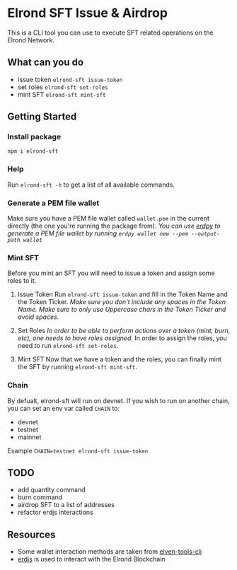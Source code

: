 # Elrond SFT Issue & Airdrop

This is a CLI tool you can use to execute SFT related operations on the Elrond Network.

## What can you do

- issue token `elrond-sft issue-token`
- set roles `elrond-sft set-roles`
- mint SFT `elrond-sft mint-sft`

## Getting Started

### Install package

`npm i elrond-sft`

### Help

Run `elrond-sft -h` to get a list of all available commands.

### Generate a PEM file wallet

Make sure you have a PEM file wallet called `wallet.pem` in the current directly (the one you're running the package from).
_You can use [erdpy](https://docs.elrond.com/sdk-and-tools/erdpy/erdpy/) to generate a PEM file wallet by running `erdpy wallet new --pem --output-path wallet`_

### Mint SFT

Before you mint an SFT you will need to issue a token and assign some roles to it.

1. Issue Token
   Run `elrond-sft issue-token` and fill in the Token Name and the Token Ticker.
   _Make sure you don't include any spaces in the Token Name._
   _Make sure to only use Uppercase chars in the Token Ticker and avoid spaces._

2. Set Roles
   _In order to be able to perform actions over a token (mint, burn, etc), one needs to have roles assigned._
   In order to assign the roles, you need to run `elrond-sft set-roles`.

3. Mint SFT
   Now that we have a token and the roles, you can finally mint the SFT by running `elrond-sft mint-sft`.

### Chain

By defualt, elrond-sft will run on devnet. If you wish to run on another chain, you can set an env var called `CHAIN` to:

- devnet
- testnet
- mainnet

Example `CHAIN=testnet elrond-sft issue-token`

## TODO

- add quantity command
- burn command
- airdrop SFT to a list of addresses
- refactor erdjs interactions

## Resources

- Some wallet interaction methods are taken from [elven-tools-cli](https://github.com/ElvenTools/elven-tools-cli)
- [erdjs](https://www.npmjs.com/package/@elrondnetwork/erdjs) is used to interact with the Elrond Blockchain
